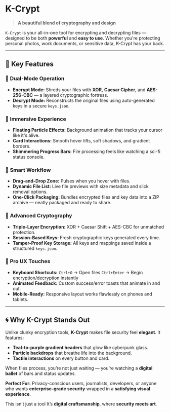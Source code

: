 # **K-Crypt**

> **A beautiful blend of cryptography and design**

`K-Crypt` is your all-in-one tool for encrypting and decrypting files — designed to be both **powerful** and **easy to use**. Whether you're protecting personal photos, work documents, or sensitive data, K-Crypt has your back.

---

## 🔹 **Key Features**

### 🔸 **Dual-Mode Operation**

* **Encrypt Mode:** Shreds your files with **XOR**, **Caesar Cipher**, and **AES-256-CBC** — a layered cryptographic fortress.
* **Decrypt Mode:** Reconstructs the original files using auto-generated keys in a secure `keys.json`.

### 🔸 **Immersive Experience**

* **Floating Particle Effects:** Background animation that tracks your cursor like it's alive.
* **Card Interactions:** Smooth hover lifts, soft shadows, and gradient borders.
* **Shimmering Progress Bars:** File processing feels like watching a sci-fi status console.

### 🔸 **Smart Workflow**

* **Drag-and-Drop Zone:** Pulses when you hover with files.
* **Dynamic File List:** Live file previews with size metadata and slick removal options.
* **One-Click Packaging:** Bundles encrypted files and key data into a ZIP archive — neatly packaged and ready to share.

### 🔸 **Advanced Cryptography**

* **Triple-Layer Encryption:** XOR + Caesar Shift + AES-CBC for unmatched protection.
* **Session-Based Keys:** Fresh cryptographic keys generated every time.
* **Tamper-Proof Key Storage:** All keys and mappings saved inside a structured `keys.json`.

### 🔸 **Pro UX Touches**

* **Keyboard Shortcuts:**
  `Ctrl+O` → Open files
  `Ctrl+Enter` → Begin encryption/decryption instantly
* **Animated Feedback:** Custom success/error toasts that animate in and out.
* **Mobile-Ready:** Responsive layout works flawlessly on phones and tablets.

---

## 🌀 **Why K-Crypt Stands Out**

Unlike clunky encryption tools, **K-Crypt** makes file security feel **elegant**.
It features:

* **Teal-to-purple gradient headers** that glow like cyberpunk glass.
* **Particle backdrops** that breathe life into the background.
* **Tactile interactions** on every button and card.

When files process, you’re not just waiting — you’re watching a **digital ballet** of bars and status updates.

**Perfect For:**
Privacy-conscious users, journalists, developers, or anyone who wants **enterprise-grade security** wrapped in a **satisfying visual experience**.


This isn’t just a tool
It’s **digital craftsmanship**, where **security meets art**.


